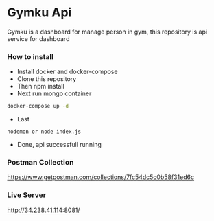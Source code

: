 # Gymku Api
Gymku is a dashboard for manage person in gym, this repository is api service for dashboard

### How to install

- Install docker and docker-compose
- Clone this repository
- Then npm install
- Next run mongo container
```bash
docker-compose up -d
```
- Last 
```
nodemon or node index.js
```
- Done, api successfull running


### Postman Collection

https://www.getpostman.com/collections/7fc54dc5c0b58f31ed6c

### Live Server
http://34.238.41.114:8081/
